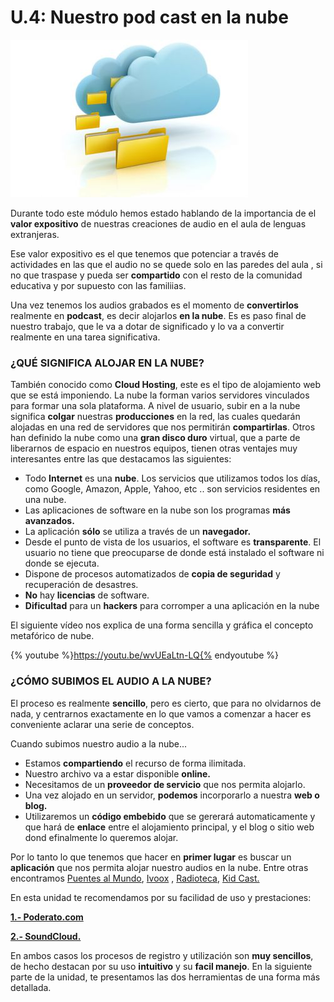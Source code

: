 # U.4: Nuestro pod cast en la nube


![Fig 2.27  www.sarenet.es Licencia Creative Commons](img/gestor-archivos-nube-380xXx80.jpg)




Durante todo este módulo hemos estado hablando de la importancia de el **valor expositivo** de nuestras creaciones de audio en el aula de lenguas extranjeras.

Ese valor expositivo es el que tenemos que potenciar a través de actividades en las que el audio no se quede solo en las paredes del aula , si no que traspase y pueda ser **compartido** con el resto de la comunidad educativa y por supuesto con las familiias.

Una vez tenemos los audios grabados es el momento de **convertirlos** realmente en **podcast**, es decir alojarlos **en la nube**. Es es paso final de nuestro trabajo, que le va a dotar de significado y lo va a convertir realmente en una tarea significativa.

### ¿QUÉ SIGNIFICA ALOJAR EN LA NUBE?

También conocido como **Cloud Hosting**, este es el tipo de alojamiento web que se está imponiendo. La nube la forman varios servidores vinculados para formar una sola plataforma. A nivel de usuario, subir en a la nube significa **colgar** nuestras **producciones** en la red, las cuales quedarán alojadas en una red de servidores que nos permitirán **compartirlas**. Otros han definido la nube como una **gran disco duro** virtual, que a parte de liberarnos de espacio en nuestros equipos, tienen otras ventajes muy interesantes entre las que destacamos las siguientes:

*   Todo **Internet** es una **nube**. Los servicios que utilizamos todos los días, como Google, Amazon, Apple, Yahoo, etc .. son servicios residentes en una nube.
*   Las aplicaciones de software en la nube son los programas **más avanzados.**
*   La aplicación **sólo** se utiliza a través de un **navegador.**
*   Desde el punto de vista de los usuarios, el software es **transparente**. El usuario no tiene que preocuparse de donde está instalado el software ni donde se ejecuta.
*   Dispone de procesos automatizados de **copia de seguridad** y recuperación de desastres.
*   **No** hay **licencias** de software.
*   **Dificultad** para un **hackers** para corromper a una aplicación en la nube

El siguiente vídeo nos explica de una forma sencilla y gráfica el concepto metafórico de nube.

{% youtube %}https://youtu.be/wvUEaLtn-LQ{% endyoutube %}

### ¿CÓMO SUBIMOS EL AUDIO A LA NUBE?

El proceso es realmente **sencillo**, pero es cierto, que para no olvidarnos de nada, y centrarnos exactamente en lo que vamos a comenzar a hacer es conveniente aclarar una serie de conceptos.

Cuando subimos nuestro audio a la nube...

*   Estamos **compartiendo** el recurso de forma ilimitada.
*   Nuestro archivo va a estar disponible **online.**
*   Necesitamos de un **proveedor de servicio** que nos permita alojarlo.
*   Una vez alojado en un servidor, **podemos** incorporarlo a nuestra **web o blog.**
*   Utilizaremos un **código embebido** que se gererará automaticamente y  que hará de **enlace** entre el alojamiento principal, y el blog o sitio web dond efinalmente lo queremos alojar.

Por lo tanto lo que tenemos que hacer en **primer lugar** es buscar un **aplicación** que nos permita alojar nuestro audios en la nube. Entre otras encontramos [Puentes al Mundo](http://puentesalmundo.net/), [Ivoox](http://www.ivoox.com/) , [Radioteca](http://radioteca.net/), [Kid Cast.](http://kid-cast.com)

En esta unidad te recomendamos por su facilidad de uso y prestaciones:

[**1.- Poderato.com**](http://www.poderato.com)

**[2.- SoundCloud.](https://soundcloud.com/)**

En ambos casos los procesos de registro y utilización son **muy sencillos**, de hecho destacan por su uso **intuitivo** y su **facil manejo**. En la siguiente parte de la unidad, te presentamos las dos herramientas de una forma más detallada.

